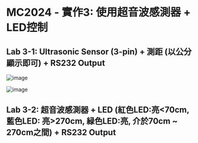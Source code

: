 # MC2024 - 實作3: 使用超音波感測器 + LED控制

## Lab 3-1: Ultrasonic Sensor (3-pin) + 測距 (以公分顯示即可) + RS232 Output

![image](https://github.com/Grace-TA/Microcontroller2024/assets/89304181/cb3f64b2-c199-4de4-966e-3ea1f76e804c)

![image](https://github.com/Grace-TA/Microcontroller2024/assets/89304181/e2e2660f-0b92-4cf2-8f3e-dc3216649a7a)


## Lab 3-2: 超音波感測器 + LED (紅色LED:亮<70cm, 藍色LED: 亮>270cm, 緑色LED:亮, 介於70cm ~ 270cm之間) + RS232 Output
